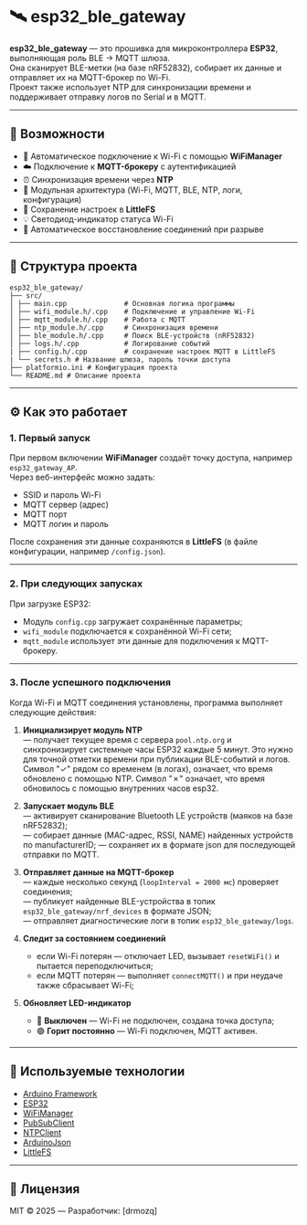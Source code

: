 # 🛰️ esp32_ble_gateway

**esp32_ble_gateway** — это прошивка для микроконтроллера **ESP32**, выполняющая роль BLE → MQTT шлюза.  
Она сканирует BLE-метки (на базе nRF52832), собирает их данные и отправляет их на MQTT-брокер по Wi-Fi.  
Проект также использует NTP для синхронизации времени и поддерживает отправку логов по Serial и в MQTT.

---

## 🚀 Возможности

- 🔧 Автоматическое подключение к Wi-Fi с помощью **WiFiManager**  
- ☁️ Подключение к **MQTT-брокеру** с аутентификацией  
- ⏰ Синхронизация времени через **NTP**  
- 🧩 Модульная архитектура (Wi-Fi, MQTT, BLE, NTP, логи, конфигурация)  
- 💾 Сохранение настроек в **LittleFS**  
- 💡 Светодиод-индикатор статуса Wi-Fi  
- 🔁 Автоматическое восстановление соединений при разрыве  


---

## 📁 Структура проекта
```
esp32_ble_gateway/
├── src/
│ ├── main.cpp              # Основная логика программы
│ ├── wifi_module.h/.cpp    # Подключение и управление Wi-Fi
│ ├── mqtt_module.h/.cpp    # Работа с MQTT
│ ├── ntp_module.h/.cpp     # Синхронизация времени
│ ├── ble_module.h/.cpp     # Поиск BLE-устройств (nRF52832)
│ ├── logs.h/.cpp           # Логирование событий
| ├── config.h/.cpp         # сохранение настроек MQTT в LittleFS
| └── secrets.h # Название шлюза, пароль точки доступа
├── platformio.ini # Конфигурация проекта 
└── README.md # Описание проекта
```
---

## ⚙️ Как это работает

### 1. Первый запуск

При первом включении **WiFiManager** создаёт точку доступа, например `esp32_gateway_AP`.  
Через веб-интерфейс можно задать:

- SSID и пароль Wi-Fi  
- MQTT сервер (адрес)
- MQTT порт
- MQTT логин и пароль  

После сохранения эти данные сохраняются в **LittleFS** (в файле конфигурации, например `/config.json`).

---

### 2. При следующих запусках

При загрузке ESP32:
- Модуль `config.cpp` загружает сохранённые параметры;
- `wifi_module` подключается к сохранённой Wi-Fi сети;
- `mqtt_module` использует эти данные для подключения к MQTT-брокеру.

---

### 3. После успешного подключения

Когда Wi-Fi и MQTT соединения установлены, программа выполняет следующие действия:

1. **Инициализирует модуль NTP**  
   — получает текущее время с сервера `pool.ntp.org` и          синхронизирует системные часы ESP32 каждые 5 минут.
   Это нужно для точной отметки времени при публикации BLE-событий и логов.
   Символ "✓" рядом со временем (в логах), означает, что время обновлено с помощью NTP. Символ "✗" означает, что время обновилось с помощью внутренних часов esp32.

2. **Запускает модуль BLE**  
   — активирует сканирование Bluetooth LE устройств (маяков на базе nRF52832);  
   — собирает данные (MAC-адрес, RSSI, NAME) найденных устройств по manufacturerID;
   — сохраняет их в формате json для последующей отправки по MQTT.

3. **Отправляет данные на MQTT-брокер**  
   — каждые несколько секунд (`loopInterval = 2000 мс`) проверяет соединения;  
   — публикует найденные BLE-устройства в топик `esp32_ble_gateway/nrf_devices` в формате JSON;  
   — отправляет диагностические логи в топик `esp32_ble_gateway/logs`.

4. **Следит за состоянием соединений**
   - если Wi-Fi потерян — отключает LED, вызывает `resetWiFi()` и пытается переподключиться;  
   - если MQTT потерян — выполняет `connectMQTT()` и при неудаче также сбрасывает Wi-Fi;  

5. **Обновляет LED-индикатор**  
   - 🔴 **Выключен** — Wi-Fi не подключен, создана точка доступа;  
   - 🟢 **Горит постоянно** — Wi-Fi подключен, MQTT активен.

---

## 🧠 Используемые технологии

- [Arduino Framework](https://www.arduino.cc/)
- [ESP32](https://www.espressif.com/en/products/socs/esp32)
- [WiFiManager](https://github.com/tzapu/WiFiManager)
- [PubSubClient](https://github.com/knolleary/pubsubclient)
- [NTPClient](https://github.com/arduino-libraries/NTPClient)
- [ArduinoJson](https://arduinojson.org/)
- [LittleFS](https://github.com/lorol/LITTLEFS)

---


## 📜 Лицензия

MIT © 2025 — Разработчик: [drmozq]

